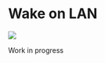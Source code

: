 # Wake on LAN

<a href="https://github.com/Shingyx/WakeOnLan/actions?query=workflow%3A%22Android+CI%22+branch%3Amaster">
    <img src="https://github.com/Shingyx/WakeOnLan/workflows/Android%20CI/badge.svg">
</a>

Work in progress
